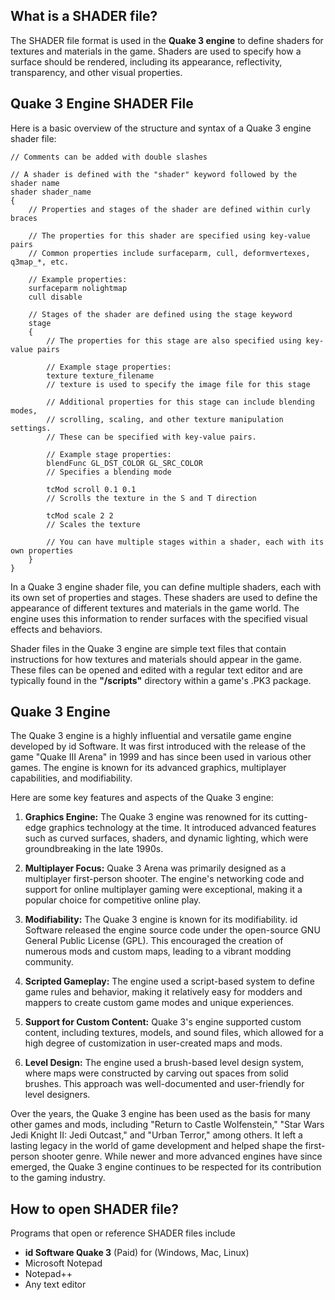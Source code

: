 ## What is a SHADER file?

The SHADER file format is used in the **Quake 3 engine** to define shaders for textures and materials in the game. Shaders are used to specify how a surface should be rendered, including its appearance, reflectivity, transparency, and other visual properties. 

## Quake 3 Engine SHADER File

Here is a basic overview of the structure and syntax of a Quake 3 engine shader file:

```Plain Text
// Comments can be added with double slashes

// A shader is defined with the "shader" keyword followed by the shader name
shader shader_name
{
    // Properties and stages of the shader are defined within curly braces

    // The properties for this shader are specified using key-value pairs
    // Common properties include surfaceparm, cull, deformvertexes, q3map_*, etc.

    // Example properties:
    surfaceparm nolightmap
    cull disable

    // Stages of the shader are defined using the stage keyword
    stage
    {
        // The properties for this stage are also specified using key-value pairs

        // Example stage properties:
        texture texture_filename
        // texture is used to specify the image file for this stage

        // Additional properties for this stage can include blending modes,
        // scrolling, scaling, and other texture manipulation settings.
        // These can be specified with key-value pairs.

        // Example stage properties:
        blendFunc GL_DST_COLOR GL_SRC_COLOR
        // Specifies a blending mode

        tcMod scroll 0.1 0.1
        // Scrolls the texture in the S and T direction

        tcMod scale 2 2
        // Scales the texture

        // You can have multiple stages within a shader, each with its own properties
    }
}
```

In a Quake 3 engine shader file, you can define multiple shaders, each with its own set of properties and stages. These shaders are used to define the appearance of different textures and materials in the game world. The engine uses this information to render surfaces with the specified visual effects and behaviors.

Shader files in the Quake 3 engine are simple text files that contain instructions for how textures and materials should appear in the game. These files can be opened and edited with a regular text editor and are typically found in the **"/scripts"** directory within a game's .PK3 package.

## Quake 3 Engine

The Quake 3 engine is a highly influential and versatile game engine developed by id Software. It was first introduced with the release of the game "Quake III Arena" in 1999 and has since been used in various other games. The engine is known for its advanced graphics, multiplayer capabilities, and modifiability.

Here are some key features and aspects of the Quake 3 engine:

1.  **Graphics Engine:** The Quake 3 engine was renowned for its cutting-edge graphics technology at the time. It introduced advanced features such as curved surfaces, shaders, and dynamic lighting, which were groundbreaking in the late 1990s.
    
2.  **Multiplayer Focus:** Quake 3 Arena was primarily designed as a multiplayer first-person shooter. The engine's networking code and support for online multiplayer gaming were exceptional, making it a popular choice for competitive online play.
    
3.  **Modifiability:** The Quake 3 engine is known for its modifiability. id Software released the engine source code under the open-source GNU General Public License (GPL). This encouraged the creation of numerous mods and custom maps, leading to a vibrant modding community.
    
4.  **Scripted Gameplay:** The engine used a script-based system to define game rules and behavior, making it relatively easy for modders and mappers to create custom game modes and unique experiences.
    
5.  **Support for Custom Content:** Quake 3's engine supported custom content, including textures, models, and sound files, which allowed for a high degree of customization in user-created maps and mods.
    
6.  **Level Design:** The engine used a brush-based level design system, where maps were constructed by carving out spaces from solid brushes. This approach was well-documented and user-friendly for level designers.


Over the years, the Quake 3 engine has been used as the basis for many other games and mods, including "Return to Castle Wolfenstein," "Star Wars Jedi Knight II: Jedi Outcast," and "Urban Terror," among others. It left a lasting legacy in the world of game development and helped shape the first-person shooter genre. While newer and more advanced engines have since emerged, the Quake 3 engine continues to be respected for its contribution to the gaming industry.

## How to open SHADER file?

Programs that open or reference SHADER files include

- **id Software Quake 3** (Paid) for (Windows, Mac, Linux)
- Microsoft Notepad
- Notepad++
- Any text editor

